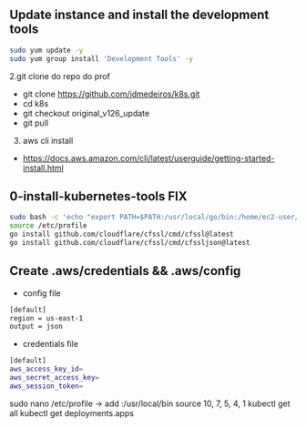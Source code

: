 ## Update instance and install the development tools
```bash
sudo yum update -y
sudo yum group install 'Development Tools' -y
```

2.git clone do repo do prof

- git clone https://github.com/jdmedeiros/k8s.git
- cd k8s
- git checkout original_v126_update
- git pull

3. aws cli install

- https://docs.aws.amazon.com/cli/latest/userguide/getting-started-install.html

## 0-install-kubernetes-tools FIX 
```bash
sudo bash -c 'echo "export PATH=$PATH:/usr/local/go/bin:/home/ec2-user/go/bin" >> /etc/profile'
source /etc/profile
go install github.com/cloudflare/cfssl/cmd/cfssl@latest
go install github.com/cloudflare/cfssl/cmd/cfssljson@latest
```

## Create .aws/credentials && .aws/config

- config file
```bash
[default]
region = us-east-1
output = json
```

- credentials file
```bash
[default]
aws_access_key_id=
aws_secret_access_key=
aws_session_token=
```

sudo nano /etc/profile -> add :/usr/local/bin
source 10, 7, 5, 4, 1
kubectl get all
kubectl get deployments.apps 
